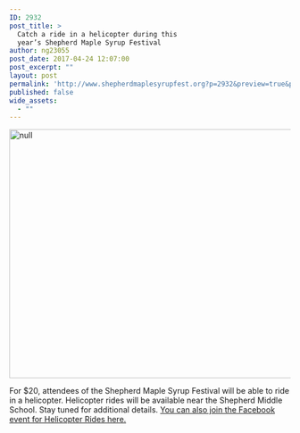 ```yaml
---
ID: 2932
post_title: >
  Catch a ride in a helicopter during this
  year’s Shepherd Maple Syrup Festival
author: ng23055
post_date: 2017-04-24 12:07:00
post_excerpt: ""
layout: post
permalink: 'http://www.shepherdmaplesyrupfest.org?p=2932&preview=true&preview_id=2932'
published: false
wide_assets:
  - ""
---
```

<p><img src="http://www.shepherdmaplesyrupfest.org/wp-content/uploads/2017/04/image-2.png" width="624" height="446" alt="null" title="null"></p>
<p>For $20, attendees of the Shepherd Maple Syrup Festival will be able to ride in a helicopter. Helicopter rides will be available near the Shepherd Middle School. Stay tuned for additional details. <a href="https://www.facebook.com/events/271497673309548/">You can also join the Facebook event for Helicopter Rides here.</p>
